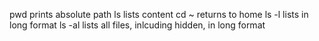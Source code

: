 pwd prints absolute path
ls lists content
cd ~ returns to home
ls -l lists in long format
ls -al lists all files, inlcuding hidden, in long format
